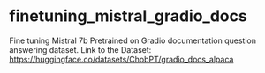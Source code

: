 # finetuning_mistral_gradio_docs
Fine tuning Mistral 7b Pretrained on Gradio documentation question answering dataset.
Link to the Dataset: https://huggingface.co/datasets/ChobPT/gradio_docs_alpaca
